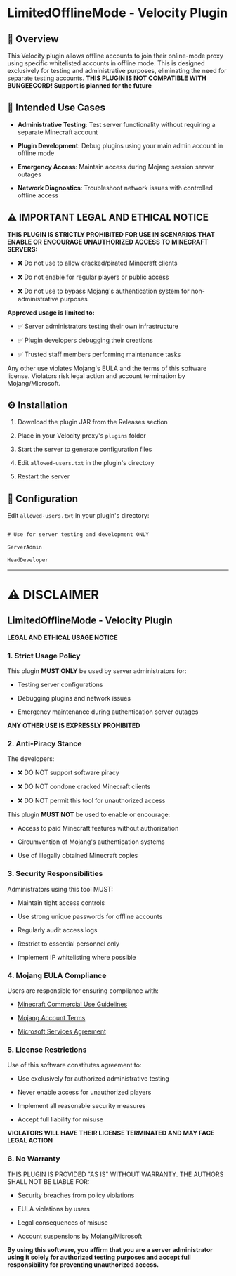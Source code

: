# LimitedOfflineMode - Velocity Plugin

## 📖 Overview

This Velocity plugin allows offline accounts to join their online-mode proxy using specific whitelisted accounts in offline mode. This is designed exclusively for testing and administrative purposes, eliminating the need for separate testing accounts. **THIS PLUGIN IS NOT COMPATIBLE WITH BUNGEECORD! Support is planned for the future**

## 🚀 Intended Use Cases

- **Administrative Testing**: Test server functionality without requiring a separate Minecraft account

- **Plugin Development**: Debug plugins using your main admin account in offline mode

- **Emergency Access**: Maintain access during Mojang session server outages

- **Network Diagnostics**: Troubleshoot network issues with controlled offline access

## ⚠️ IMPORTANT LEGAL AND ETHICAL NOTICE

**THIS PLUGIN IS STRICTLY PROHIBITED FOR USE IN SCENARIOS THAT ENABLE OR ENCOURAGE UNAUTHORIZED ACCESS TO MINECRAFT SERVERS:**

- ❌ Do not use to allow cracked/pirated Minecraft clients

- ❌ Do not enable for regular players or public access

- ❌ Do not use to bypass Mojang's authentication system for non-administrative purposes

**Approved usage is limited to:**

- ✅ Server administrators testing their own infrastructure

- ✅ Plugin developers debugging their creations

- ✅ Trusted staff members performing maintenance tasks

Any other use violates Mojang's EULA and the terms of this software license. Violators risk legal action and account termination by Mojang/Microsoft.

## ⚙️ Installation

1. Download the plugin JAR from the Releases section

2. Place in your Velocity proxy's `plugins` folder

3. Start the server to generate configuration files

4. Edit `allowed-users.txt` in the plugin's directory

5. Restart the server

## 📝 Configuration

Edit `allowed-users.txt` in your plugin's directory:

```txt

# Use for server testing and development ONLY

ServerAdmin

HeadDeveloper

```

---

# ⚠️ DISCLAIMER

## LimitedOfflineMode - Velocity Plugin

**LEGAL AND ETHICAL USAGE NOTICE**

### 1. Strict Usage Policy

This plugin **MUST ONLY** be used by server administrators for:

- Testing server configurations

- Debugging plugins and network issues

- Emergency maintenance during authentication server outages

**ANY OTHER USE IS EXPRESSLY PROHIBITED**

### 2. Anti-Piracy Stance

The developers:

- ❌ DO NOT support software piracy

- ❌ DO NOT condone cracked Minecraft clients

- ❌ DO NOT permit this tool for unauthorized access

This plugin **MUST NOT** be used to enable or encourage:

- Access to paid Minecraft features without authorization

- Circumvention of Mojang's authentication systems

- Use of illegally obtained Minecraft copies

### 3. Security Responsibilities

Administrators using this tool MUST:

- Maintain tight access controls

- Use strong unique passwords for offline accounts

- Regularly audit access logs

- Restrict to essential personnel only

- Implement IP whitelisting where possible

### 4. Mojang EULA Compliance

Users are responsible for ensuring compliance with:

- [Minecraft Commercial Use Guidelines](https://www.minecraft.net/en-us/terms)

- [Mojang Account Terms](https://account.mojang.com/terms)

- [Microsoft Services Agreement](https://www.microsoft.com/servicesagreement)

### 5. License Restrictions

Use of this software constitutes agreement to:

- Use exclusively for authorized administrative testing

- Never enable access for unauthorized players

- Implement all reasonable security measures

- Accept full liability for misuse

**VIOLATORS WILL HAVE THEIR LICENSE TERMINATED AND MAY FACE LEGAL ACTION**

### 6. No Warranty

THIS PLUGIN IS PROVIDED "AS IS" WITHOUT WARRANTY. THE AUTHORS SHALL NOT BE LIABLE FOR:

- Security breaches from policy violations

- EULA violations by users

- Legal consequences of misuse

- Account suspensions by Mojang/Microsoft

**By using this software, you affirm that you are a server administrator using it solely for authorized testing purposes and accept full responsibility for preventing unauthorized access.**

